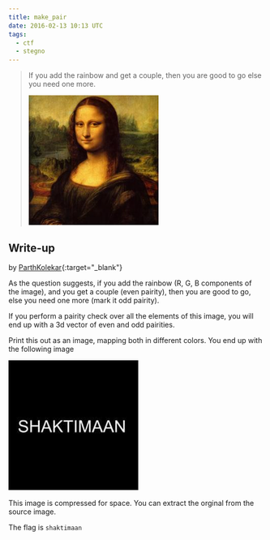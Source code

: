 ```yaml
---
title: make_pair
date: 2016-02-13 10:13 UTC
tags: 
  - ctf
  - stegno
---
```


> If you add the rainbow and get a couple, then you are good to go else you need one more.
> 
> ![Attached Image](2016-02-13-make-pair/image.png)

## Write-up

by [ParthKolekar](https://github.com/ParthKolekar){:target="_blank"}

As the question suggests, if you add the rainbow (R, G, B components of the image), and you 
get a couple (even pairity), then you are good to go, else you need one more (mark it odd pairity).

If you perform a pairity check over all the elements of this image, you will end up with a 3d vector
of even and odd pairities.

Print this out as an image, mapping both in different colors. You end up with the following image

![Attached Image](2016-02-13-make-pair/shaktimaan.jpg)

This image is compressed for space. You can extract the orginal from the source image.

The flag is `shaktimaan`
